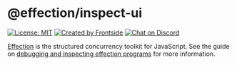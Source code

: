 # @effection/inspect-ui
[![License: MIT](https://img.shields.io/badge/License-MIT-yellow.svg)](https://opensource.org/licenses/MIT)
[![Created by Frontside](https://img.shields.io/badge/created%20by-frontside-26abe8.svg)](https://frontside.com)
[![Chat on Discord](https://img.shields.io/discord/700803887132704931?Label=Discord)](https://discord.gg/Ug5nWH8a)

[Effection][] is the structured concurrency toolkit for JavaScript. See the
guide on [debugging and inspecting effection programs](https://frontside.com/effection/docs/guides/inspector)
for more information.

[Effection]: https://frontside.com/effection
